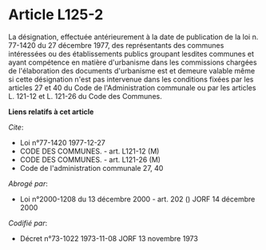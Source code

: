 # Article L125-2

La désignation, effectuée antérieurement à la date de publication de la loi n. 77-1420 du 27 décembre 1977, des représentants
des communes intéressées ou des établissements publics groupant lesdites communes et ayant compétence en matière d'urbanisme
dans les commissions chargées de l'élaboration des documents d'urbanisme est et demeure valable même si cette désignation
n'est pas intervenue dans les conditions fixées par les articles 27 et 40 du Code de l'Administration communale ou par les
articles L. 121-12 et L. 121-26 du Code des Communes.

**Liens relatifs à cet article**

_Cite_:

  - Loi n°77-1420 1977-12-27
  - CODE DES COMMUNES. - art. L121-12 (M)
  - CODE DES COMMUNES. - art. L121-26 (M)
  - Code de l'administration communale 27, 40

_Abrogé par_:

  - Loi n°2000-1208 du 13 décembre 2000 - art. 202 () JORF 14 décembre 2000

_Codifié par_:

  - Décret n°73-1022 1973-11-08 JORF 13 novembre 1973

